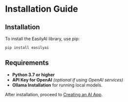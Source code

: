 # Installation Guide

## Installation

To install the EasilyAI library, use pip:

```bash
pip install easilyai
```

## Requirements
- **Python 3.7 or higher**
- **API Key for OpenAI** *(optional if using OpenAI services)*
- **Ollama Installation** for running local models.

After installation, proceed to [Creating an AI App](./appcreation.md).